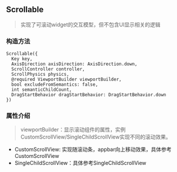 ## **Scrollable**

> 实现了可滚动widget的交互模型，但不包含UI显示相关的逻辑

### 构造方法
```
Scrollable({
  Key key,
  AxisDirection axisDirection: AxisDirection.down,
  ScrollController controller,
  ScrollPhysics physics,
  @required ViewportBuilder viewportBuilder,
  bool excludeFromSemantics: false,
  int semanticChildCount,
  DragStartBehavior dragStartBehavior: DragStartBehavior.down
})
```

### 属性介绍
> viewportBuilder：显示滚动组件的属性，实例CustomScrollView/SingleChildScrollView实现不同的滚动效果。
- CustomScrollView: 实现随滚动条，appbar向上移动效果，具体参考CustomScrollView
- SingleChildScrollView：具体参考SingleChildScrollView